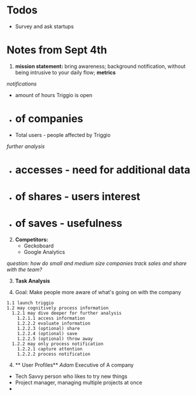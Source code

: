 # Todos

- Survey and ask startups

# Notes from Sept 4th
1. **mission statement:** bring awareness; background notification, without being intrusive to your daily flow;
  **metrics** 

  *notifications*
  - amount of hours Triggio is open
  - # of companies
  - Total users - people affected by Triggio
  
  *further analysis*
  - # accesses - need for additional data
  - # of shares - users interest
  - # of saves - usefulness
2. **Competitors:**
   - Geckoboard
   - Google Analytics
   
*question: how do small and medium size companies track sales and share with the team?*

3. **Task Analysis**

  1. Goal: Make people more aware of what's going on with the company

    1.1 launch triggio
    1.2 may cognitively process information
      1.2.1 may dive deeper for further analysis
        1.2.1.1 access information
        1.2.2.2 evaluate information
        1.2.2.3 (optional) share
        1.2.2.4 (optional) save
        1.2.2.5 (optional) throw away
      1.2.2 may only process notification
        1.2.2.1 capture attention
        1.2.2.2 process notification
4. ** User Profiles**
  *Adam* Executive of A company
  - Tech Savvy person who likes to try new things
  - Project manager, managing multiple projects at once
  - 
